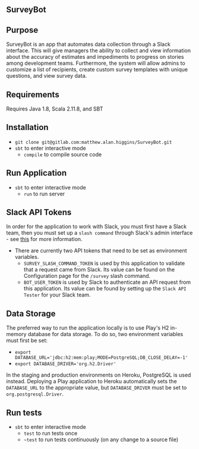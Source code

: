 ## SurveyBot

## Purpose
SurveyBot is an app that automates data collection through a Slack interface. This will give managers the ability to collect and view information about the accuracy of estimates and impediments to progress on stories among development teams. Furthermore, the system will allow admins to customize a list of recipients, create custom survey templates with unique questions, and view survey data.

## Requirements
Requires Java 1.8, Scala 2.11.8, and SBT

## Installation
- `git clone git@gitlab.com:matthew.alan.higgins/SurveyBot.git`
- `sbt` to enter interactive mode
    - `compile` to compile source code

## Run Application
- `sbt` to enter interactive mode
    - `run` to run server

## Slack API Tokens
In order for the application to work with Slack, you must first have a Slack team, then you must set up a `slash command` through Slack's admin interface - see [this](https://api.slack.com/slash-commands) for more information.
- There are currently two API tokens that need to be set as environment variables.
    - `SURVEY_SLASH_COMMAND_TOKEN` is used by this application to validate that a request came from Slack. Its value can be found on the Configuration page for the `/survey` slash command.
    - `BOT_USER_TOKEN` is used by Slack to authenticate an API request from this application. Its value can be found by setting up the `Slack API Tester` for your Slack team.

## Data Storage
The preferred way to run the application locally is to use Play's H2 in-memory database for data storage. To do so, two environment variables must first be set:
- `export DATABASE_URL='jdbc:h2:mem:play;MODE=PostgreSQL;DB_CLOSE_DELAY=-1'`
- `export DATABASE_DRIVER='org.h2.Driver'`

In the staging and production environments on Heroku, PostgreSQL is used instead. Deploying a Play application to Heroku automatically sets the `DATABASE_URL` to the appropriate value, but `DATABASE_DRIVER` must be set to `org.postgresql.Driver`.

## Run tests
- `sbt` to enter interactive mode
    - `test` to run tests once
    - `~test` to run tests continuously (on any change to a source file)
